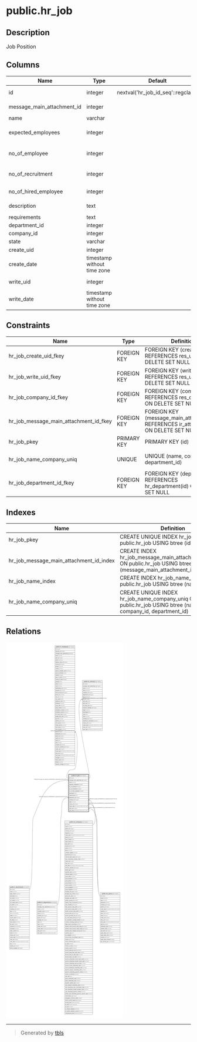 # public.hr_job

## Description

Job Position

## Columns

| Name | Type | Default | Nullable | Children | Parents | Comment |
| ---- | ---- | ------- | -------- | -------- | ------- | ------- |
| id | integer | nextval('hr_job_id_seq'::regclass) | false | [public.hr_employee](public.hr_employee.md) [public.hr_contract](public.hr_contract.md) |  |  |
| message_main_attachment_id | integer |  | true |  | [public.ir_attachment](public.ir_attachment.md) | Main Attachment |
| name | varchar |  | false |  |  | Job Position |
| expected_employees | integer |  | true |  |  | Total Forecasted Employees |
| no_of_employee | integer |  | true |  |  | Current Number of Employees |
| no_of_recruitment | integer |  | true |  |  | Expected New Employees |
| no_of_hired_employee | integer |  | true |  |  | Hired Employees |
| description | text |  | true |  |  | Job Description |
| requirements | text |  | true |  |  | Requirements |
| department_id | integer |  | true |  | [public.hr_department](public.hr_department.md) | Department |
| company_id | integer |  | true |  | [public.res_company](public.res_company.md) | Company |
| state | varchar |  | false |  |  | Status |
| create_uid | integer |  | true |  | [public.res_users](public.res_users.md) | Created by |
| create_date | timestamp without time zone |  | true |  |  | Created on |
| write_uid | integer |  | true |  | [public.res_users](public.res_users.md) | Last Updated by |
| write_date | timestamp without time zone |  | true |  |  | Last Updated on |

## Constraints

| Name | Type | Definition | Comment |
| ---- | ---- | ---------- | ------- |
| hr_job_create_uid_fkey | FOREIGN KEY | FOREIGN KEY (create_uid) REFERENCES res_users(id) ON DELETE SET NULL |  |
| hr_job_write_uid_fkey | FOREIGN KEY | FOREIGN KEY (write_uid) REFERENCES res_users(id) ON DELETE SET NULL |  |
| hr_job_company_id_fkey | FOREIGN KEY | FOREIGN KEY (company_id) REFERENCES res_company(id) ON DELETE SET NULL |  |
| hr_job_message_main_attachment_id_fkey | FOREIGN KEY | FOREIGN KEY (message_main_attachment_id) REFERENCES ir_attachment(id) ON DELETE SET NULL |  |
| hr_job_pkey | PRIMARY KEY | PRIMARY KEY (id) |  |
| hr_job_name_company_uniq | UNIQUE | UNIQUE (name, company_id, department_id) | unique(name, company_id, department_id) |
| hr_job_department_id_fkey | FOREIGN KEY | FOREIGN KEY (department_id) REFERENCES hr_department(id) ON DELETE SET NULL |  |

## Indexes

| Name | Definition |
| ---- | ---------- |
| hr_job_pkey | CREATE UNIQUE INDEX hr_job_pkey ON public.hr_job USING btree (id) |
| hr_job_message_main_attachment_id_index | CREATE INDEX hr_job_message_main_attachment_id_index ON public.hr_job USING btree (message_main_attachment_id) |
| hr_job_name_index | CREATE INDEX hr_job_name_index ON public.hr_job USING btree (name) |
| hr_job_name_company_uniq | CREATE UNIQUE INDEX hr_job_name_company_uniq ON public.hr_job USING btree (name, company_id, department_id) |

## Relations

![er](public.hr_job.svg)

---

> Generated by [tbls](https://github.com/k1LoW/tbls)
